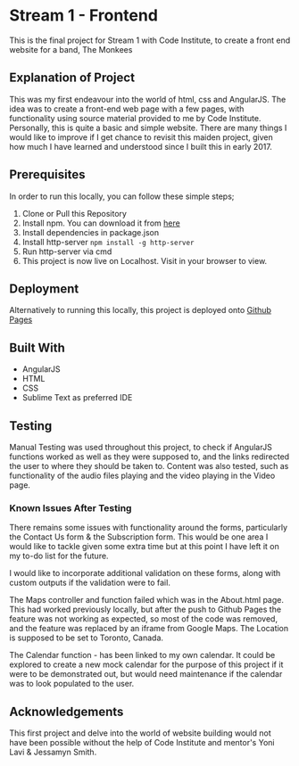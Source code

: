 # Stream 1 - Frontend

This is the final project for Stream 1 with Code Institute, to create a front end website for a band, The Monkees

## Explanation of Project

This was my first endeavour into the world of html, css and AngularJS. The idea was to create a front-end web page with a few pages, with functionality using source material provided to me by Code Institute. Personally, this is quite a basic and simple website. There are many things I would like to improve if I get chance to revisit this maiden project, given how much I have learned and understood since I built this in early 2017.

## Prerequisites

In order to run this locally, you can follow these simple steps;

1. Clone or Pull this Repository
2. Install npm. You can download it from [here](https://nodejs.org/en/)
3. Install dependencies in package.json
4. Install http-server `npm install -g http-server`
5. Run http-server via cmd
6. This project is now live on Localhost. Visit in your browser to view.

## Deployment

Alternatively to running this locally, this project is deployed onto [Github Pages](https://ryanware1987.github.io/Stream_1_New/app/index.html)


## Built With

- AngularJS
- HTML
- CSS
- Sublime Text as preferred IDE


## Testing

Manual Testing was used throughout this project, to check if AngularJS functions worked as well as they were supposed to, and the links redirected the user to where they should be taken to. Content was also tested, such as functionality of the audio files playing and the video playing in the Video page.

### Known Issues After Testing

There remains some issues with functionality around the forms, particularly the Contact Us form & the Subscription form. This would be one area I would like to tackle given some extra time but at this point I have left it on my to-do list for the future.

I would like to incorporate additional validation on these forms, along with custom outputs if the validation were to fail.

The Maps controller and function failed which was in the About.html page. This had worked previously locally, but after the push to Github Pages the feature was not working as expected, so most of the code was removed, and the feature was replaced by an iframe from Google Maps. The Location is supposed to be set to Toronto, Canada.

The Calendar function - has been linked to my own calendar. It could be explored to create a new mock calendar for the purpose of this project if it were to be demonstrated out, but would need maintenance if the calendar was to look populated to the user.

## Acknowledgements

This first project and delve into the world of website building would not have been possible without the help of Code Institute and mentor's Yoni Lavi & Jessamyn Smith.
